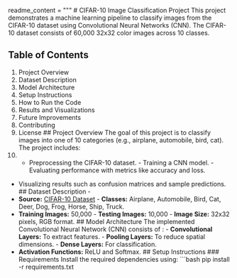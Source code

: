 readme_content = 
""" # CIFAR-10 Image Classification Project This project demonstrates a machine learning pipeline to classify images from the CIFAR-10 dataset using Convolutional Neural Networks (CNN).
The CIFAR-10 dataset consists of 60,000 32x32 color images across 10 classes.
## Table of Contents 
1. Project Overview
2. Dataset Description
 3. Model Architecture
4. Setup Instructions
5. How to Run the Code
6. Results and Visualizations
 7. Future Improvements
 8. Contributing
 9. License ## Project Overview The goal of this project is to classify images into one of 10 categories (e.g., airplane, automobile, bird, cat). The project includes:
 10. - Preprocessing the CIFAR-10 dataset. - Training a CNN model. - Evaluating performance with metrics like accuracy and loss.
 - Visualizing results such as confusion matrices and sample predictions. ## Dataset Description -
 -  **Source:** [CIFAR-10 Dataset](https://www.cs.toronto.edu/~kriz/cifar.html) - **Classes:** Airplane, Automobile, Bird, Cat, Deer, Dog, Frog, Horse, Ship, Truck.
 - **Training Images:** 50,000 - **Testing Images:** 10,000 - **Image Size:** 32x32 pixels, RGB format. ## Model Architecture The implemented Convolutional Neural Network (CNN) consists of
 : - **Convolutional Layers:** To extract features. - **Pooling Layers:** To reduce spatial dimensions. - **Dense Layers:** For classification.
 - **Activation Functions:** ReLU and Softmax. ## Setup Instructions ### Requirements Install the required dependencies using: ```bash pip install -r requirements.txt
